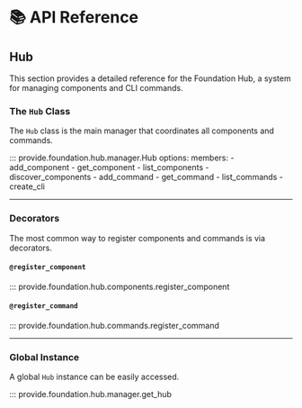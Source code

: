 # 📚 API Reference

## Hub

This section provides a detailed reference for the Foundation Hub, a system for managing components and CLI commands.

### The `Hub` Class

The `Hub` class is the main manager that coordinates all components and commands.

::: provide.foundation.hub.manager.Hub
    options:
      members:
        - add_component
        - get_component
        - list_components
        - discover_components
        - add_command
        - get_command
        - list_commands
        - create_cli

---

### Decorators

The most common way to register components and commands is via decorators.

#### `@register_component`

::: provide.foundation.hub.components.register_component

#### `@register_command`

::: provide.foundation.hub.commands.register_command

---

### Global Instance

A global `Hub` instance can be easily accessed.

::: provide.foundation.hub.manager.get_hub
